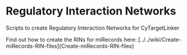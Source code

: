 Regulatory Interaction Networks
============

Scripts to create Regulatory Interaction Networks for CyTargetLinker


Find out how to create the RINs for miRecords here: [../../wiki/Create-miRecords-RIN-files]{Create-miRecords-RIN-files}
